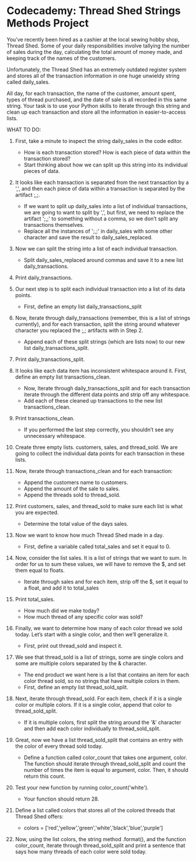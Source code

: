 # Codecademy: Thread Shed Strings Methods Project

You’ve recently been hired as a cashier at the local sewing hobby shop, Thread Shed. Some of your daily responsibilities involve tallying the number of sales during the day, calculating the total amount of money made, and keeping track of the names of the customers.

Unfortunately, the Thread Shed has an extremely outdated register system and stores all of the transaction information in one huge unwieldy string called daily_sales.

All day, for each transaction, the name of the customer, amount spent, types of thread purchased, and the date of sale is all recorded in this same string. Your task is to use your Python skills to iterate through this string and clean up each transaction and store all the information in easier-to-access lists.



WHAT TO DO:

1) First, take a minute to inspect the string daily_sales in the code editor.
      - How is each transaction stored? How is each piece of data within the transaction stored?
      - Start thinking about how we can split up this string into its individual pieces of data.
    
    
2) It looks like each transaction is separated from the next transaction by a ',', and then each piece of data within a transaction is separated by the  artifact ;,;.
      - If we want to split up daily_sales into a list of individual transactions, we are going to want to split by ',', but first, we need to replace the artifact ';,;' to something without a comma, so we don’t split any transactions themselves.
      - Replace all the instances of ';,;' in daily_sales with some other character and save the result to daily_sales_replaced.


3) Now we can split the string into a list of each individual transaction.
      - Split daily_sales_replaced around commas and save it to a new list daily_transactions.
      
      
4) Print daily_transactions.


5) Our next step is to split each individual transaction into a list of its data points.
      - First, define an empty list daily_transactions_split


6. Now, iterate through daily_transactions (remember, this is a list of strings currently), and for each transaction, split the string around whatever character you replaced the ;,; artifacts with in Step 2.
      - Append each of these split strings (which are lists now) to our new list daily_transactions_split.


7. Print daily_transactions_split.


8. It looks like each data item has inconsistent whitespace around it. First, define an empty list transactions_clean.
      - Now, Iterate through daily_transactions_split and for each transaction iterate through the different data points and strip off any whitespace.
      - Add each of these cleaned up transactions to the new list transactions_clean.


9. Print transactions_clean.
      - If you performed the last step correctly, you shouldn’t see any unnecessary whitespace.


10. Create three empty lists. customers, sales, and thread_sold. We are going to collect the individual data points for each transaction in these lists.


11. Now, iterate through transactions_clean and for each transaction:
      - Append the customers name to customers.
      - Append the amount of the sale to sales.
      - Append the threads sold to thread_sold.
     
     
12. Print customers, sales, and thread_sold to make sure each list is what you are expected.
      - Determine the total value of the days sales.
     
     
13. Now we want to know how much Thread Shed made in a day.
      - First, define a variable called total_sales and set it equal to 0.


14. Now, consider the list sales. It is a list of strings that we want to sum. In order for us to sum these values, we will have to remove the $, and set them equal to floats.
      - Iterate through sales and for each item, strip off the $, set it equal to a float, and add it to total_sales


15. Print total_sales.
      - How much did we make today?
      - How much thread of any specific color was sold?
     
     
16. Finally, we want to determine how many of each color thread we sold today. Let’s start with a single color, and then we’ll generalize it.
      - First, print out thread_sold and inspect it.


17. We see that thread_sold is a list of strings, some are single colors and some are multiple colors separated by the & character.
      - The end product we want here is a list that contains an item for each color thread sold, so no strings that have multiple colors in them.
      - First, define an empty list thread_sold_split.


18. Next, iterate through thread_sold. For each item, check if it is a single color or multiple colors. If it is a single color, append that color to thread_sold_split.
      - If it is multiple colors, first split the string around the '&' character and then add each color individually to thread_sold_split.


19. Great, now we have a list thread_sold_split that contains an entry with the color of every thread sold today.
      - Define a function called color_count that takes one argument, color. The function should iterate through thread_sold_split and count the number of times the item is equal to argument, color. Then, it should return this count.


20. Test your new function by running color_count('white').
      - Your function should return 28.


21. Define a list called colors that stores all of the colored threads that Thread Shed offers:
      - colors = ['red','yellow','green','white','black','blue','purple']
     
     
22. Now, using the list colors, the string method .format(), and the function color_count, iterate through thread_sold_split and print a sentence that says how many threads of each color were sold today.
